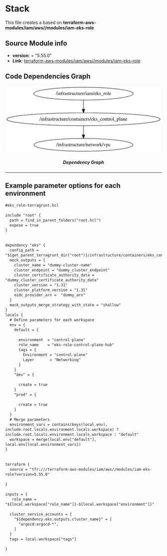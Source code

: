 <!-- BEGIN_TF_DOCS -->


# Stack
This file creates a  based on **terraform-aws-modules/iam/aws//modules/iam-eks-role**

## Source Module info
- **version**: = "5.55.0"
- **Link**: [terraform-aws-modules/iam/aws//modules/iam-eks-role](https://registry.terraform.io/modules/terraform-aws-modules/iam/aws//modules/iam-eks-role/5.55.0)

## Code Dependencies Graph
<center>

   ![Graph](./graph.svg)

  ##### **Dependency Graph**

</center>

---

## Example parameter options for each environment

```hcl
#eks_role-terragrunt.hcl

include "root" {
  path = find_in_parent_folders("root.hcl")
  expose = true
}


dependency "eks" {
  config_path = "${get_parent_terragrunt_dir("root")}/infrastructure/containers/eks_control_plane"
  mock_outputs = {
    cluster_name = "dummy-cluster-name"
    cluster_endpoint = "dummy_cluster_endpoint"
    cluster_certificate_authority_data = "dummy_cluster_certificate_authority_data"
    cluster_version = "1.31"
    cluster_platform_version = "1.31"
    oidc_provider_arn =  "dummy_arn"
  }
  mock_outputs_merge_strategy_with_state = "shallow"
}
locals {
  # Define parameters for each workspace
  env = {
    default = {

      environment  = "control-plane"
      role_name    = "eks-role-control-plane-hub"
      tags = {
        Environment = "control-plane"
        Layer       = "Networking"
      }
    }
    "dev" = {

      create = true
    }
    "prod" = {

      create = true
    }
  }
  # Merge parameters
  environment_vars = contains(keys(local.env), include.root.locals.environment.locals.workspace) ? include.root.locals.environment.locals.workspace : "default"
  workspace = merge(local.env["default"], local.env[local.environment_vars])
}


terraform {
  source = "tfr:///terraform-aws-modules/iam/aws//modules/iam-eks-role?version=5.55.0"

}

inputs = {
   role_name = "${local.workspace["role_name"]}-${local.workspace["environment"]}"

  cluster_service_accounts = {
    "${dependency.eks.outputs.cluster_name}" = [
      "argocd:argocd-*",
    ]
  }
  tags = local.workspace["tags"]

}
```
<!-- END_TF_DOCS -->